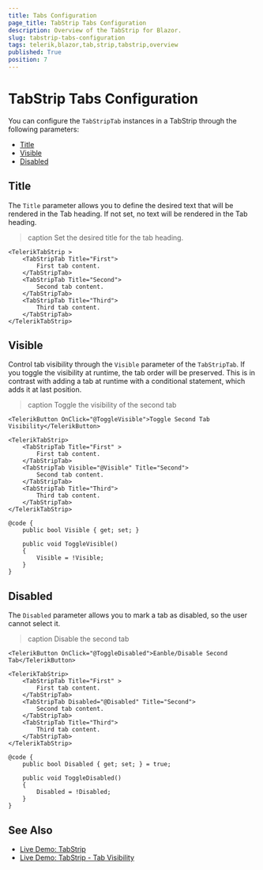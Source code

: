 ```yaml
---
title: Tabs Configuration
page_title: TabStrip Tabs Configuration
description: Overview of the TabStrip for Blazor.
slug: tabstrip-tabs-configuration
tags: telerik,blazor,tab,strip,tabstrip,overview
published: True
position: 7
---
```


# TabStrip Tabs Configuration

You can configure the `TabStripTab` instances in a TabStrip through the following parameters:

* [Title](#title)
* [Visible](#visible)
* [Disabled](#disabled)


## Title

The `Title` parameter allows you to define the desired text that will be rendered in the Tab heading. If not set, no text will be rendered in the Tab heading.

>caption Set the desired title for the tab heading.

````CSHTML
<TelerikTabStrip >
    <TabStripTab Title="First">
        First tab content.
    </TabStripTab>
    <TabStripTab Title="Second">
        Second tab content.
    </TabStripTab>
    <TabStripTab Title="Third">
        Third tab content.
    </TabStripTab>
</TelerikTabStrip>
````

## Visible

Control tab visibility through the `Visible` parameter of the `TabStripTab`. If you toggle the visibility at runtime, the tab order will be preserved. This is in contrast with adding a tab at runtime with a conditional statement, which adds it at last position.

>caption Toggle the visibility of the second tab

````CSHTML
<TelerikButton OnClick="@ToggleVisible">Toggle Second Tab Visibility</TelerikButton>

<TelerikTabStrip>
    <TabStripTab Title="First" >
        First tab content.
    </TabStripTab>
    <TabStripTab Visible="@Visible" Title="Second">
        Second tab content.
    </TabStripTab>
    <TabStripTab Title="Third">
        Third tab content.
    </TabStripTab>
</TelerikTabStrip>

@code {
    public bool Visible { get; set; }

    public void ToggleVisible()
    {
        Visible = !Visible;
    }
}
````

## Disabled

The `Disabled` parameter allows you to mark a tab as disabled, so the user cannot select it.

>caption Disable the second tab

````CSHTML
<TelerikButton OnClick="@ToggleDisabled">Eanble/Disable Second Tab</TelerikButton>

<TelerikTabStrip>
    <TabStripTab Title="First" >
        First tab content.
    </TabStripTab>
    <TabStripTab Disabled="@Disabled" Title="Second">
        Second tab content.
    </TabStripTab>
    <TabStripTab Title="Third">
        Third tab content.
    </TabStripTab>
</TelerikTabStrip>

@code {
    public bool Disabled { get; set; } = true;

    public void ToggleDisabled()
    {
        Disabled = !Disabled;
    }
}
````

## See Also

  * [Live Demo: TabStrip](https://demos.telerik.com/blazor-ui/tabstrip/index)
  * [Live Demo: TabStrip - Tab Visibility](https://demos.telerik.com/blazor-ui/tabstrip/tab-visibility)